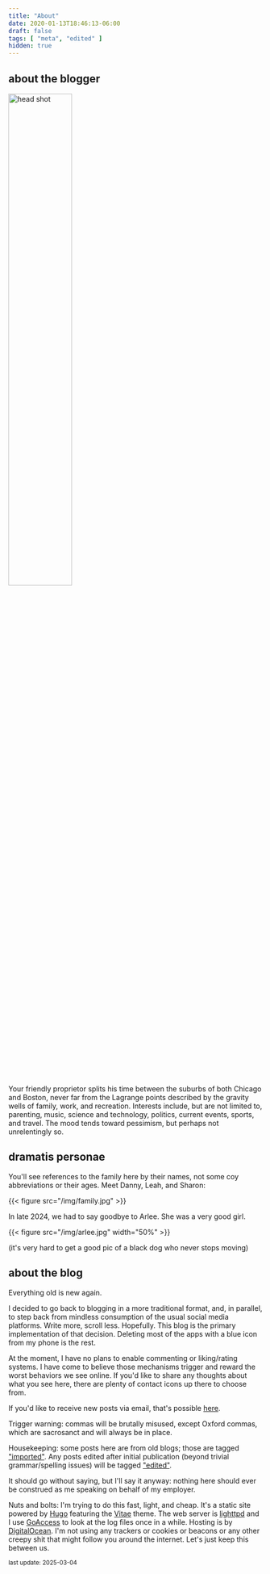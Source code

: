 ```yaml
---
title: "About"
date: 2020-01-13T18:46:13-06:00
draft: false
tags: [ "meta", "edited" ]
hidden: true
---
```


## about the blogger

<img src="/img/headshot.jpg" width="50%" alt="head shot">

Your friendly proprietor splits his time between the suburbs of both
Chicago and Boston, never far from the Lagrange points described by the gravity wells of 
family, work, and recreation. Interests include, but are not limited to, parenting, music,
science and technology, politics, current events, sports, and travel. The mood tends toward pessimism,
but perhaps not unrelentingly so.

## dramatis personae

You'll see references to the family here by their names, not some coy abbreviations or 
their ages. Meet Danny, Leah, and Sharon:

{{< figure src="/img/family.jpg" >}}

In late 2024, we had to say goodbye to Arlee. She was a very good girl.

{{< figure src="/img/arlee.jpg" width="50%" >}}

(it's very hard to get a good pic of a black dog who never stops moving)

## about the blog

Everything old is new again.

I decided to go back to blogging in a more traditional format, and, 
in parallel, to step back from mindless consumption of the usual social media platforms. Write more,
scroll less. Hopefully. This blog is the primary implementation of that decision. Deleting most of the
apps with a blue icon from my phone is the rest.

At the moment, I have no plans to enable commenting or liking/rating systems. I have come to believe
those mechanisms trigger and reward the worst behaviors we see online. If you'd like to share any
thoughts about what you see here, there are plenty of contact icons up there to choose from.

If you'd like to receive new posts via email, that's possible [here](https://scholvin.com/email/subscribe).

Trigger warning: commas will be brutally misused, except Oxford commas, which are sacrosanct
and will always be in place.

Housekeeping: some posts here are from old blogs; those are tagged ["imported"]("/tags/imported"). Any posts
edited after initial publication (beyond trivial grammar/spelling issues) will be tagged ["edited"]("/tags/edited").

It should go without saying, but I'll say it anyway: nothing here should ever be construed as
me speaking on behalf of my employer.

Nuts and bolts: I'm trying to do this fast, light, and cheap. It's a static site powered by 
[Hugo](https://gohugo.io) featuring the [Vitae](https://github.com/dataCobra/hugo-vitae) theme.
The web server is [lighttpd](https://www.lighttpd.net/) and I use [GoAccess](https://goaccess.io/) to
look at the log files once in a while. Hosting is by [DigitalOcean](https://digitalocean.com). 
I'm not using any trackers or cookies or beacons or any other
creepy shit that might follow you around the internet. Let's just keep this between us.

<span style='font-size: smaller;'>last update: 2025-03-04</span>

